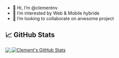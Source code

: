 - 👋 Hi, I’m @clementnv
- 👀 I’m interested by Web & Mobile hybride
- 💞️ I’m looking to collaborate on anwsome project

## &#x1f4c8; GitHub Stats

<a href="https://github.com/clementnv/clementnv">
  <img align="center" src="https://github-readme-stats.vercel.app/api/top-langs/?username=clementnv&title_color=ffffff&text_color=c9cacc&icon_color=2bbc8a&bg_color=1d1f21&langs_count=3" />
</a>
<a href="https://github.com/clementnv">
  <img align="center" src="https://github-readme-stats.vercel.app/api?username=clementnv&show_icons=true&line_height=27&count_private=true&title_color=ffffff&text_color=c9cacc&icon_color=2bbc8a&bg_color=1d1f21" alt="Clement's GitHub Stats" />
</a>  

<!---
clementnv/clementnv is a ✨ special ✨ repository because its `README.md` (this file) appears on your GitHub profile.
You can click the Preview link to take a look at your changes.
--->
